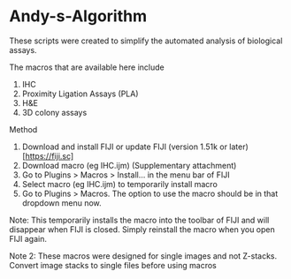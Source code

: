 # Andy-s-Algorithm
These scripts were created to simplify the automated analysis of biological assays.

The macros that are available here include
1. IHC
2. Proximity Ligation Assays (PLA)
3. H&E
4. 3D colony assays

Method

1.	Download and install FIJI or update FIJI (version 1.51k or later) [https://fiji.sc]
2.	Download macro (eg IHC.ijm) (Supplementary attachment)
3.	Go to Plugins > Macros > Install… in the menu bar of FIJI
4.	Select macro (eg IHC.ijm) to temporarily install macro
5.	Go to Plugins > Macros. The option to use the macro should be in that dropdown menu now.

Note: This temporarily installs the macro into the toolbar of FIJI and will disappear when FIJI is closed. Simply reinstall the macro when you open FIJI again.

Note 2: These macros were designed for single images and not Z-stacks. Convert image stacks to single files before using macros
